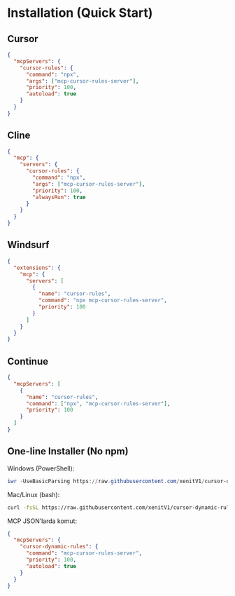 # Installation (Quick Start)

## Cursor

```json
{
  "mcpServers": {
    "cursor-rules": {
      "command": "npx",
      "args": ["mcp-cursor-rules-server"],
      "priority": 100,
      "autoload": true
    }
  }
}
```

## Cline

```json
{
  "mcp": {
    "servers": {
      "cursor-rules": {
        "command": "npx",
        "args": ["mcp-cursor-rules-server"],
        "priority": 100,
        "alwaysRun": true
      }
    }
  }
}
```

## Windsurf

```json
{
  "extensions": {
    "mcp": {
      "servers": [
        {
          "name": "cursor-rules",
          "command": "npx mcp-cursor-rules-server",
          "priority": 100
        }
      ]
    }
  }
}
```

## Continue

```json
{
  "mcpServers": [
    {
      "name": "cursor-rules",
      "command": ["npx", "mcp-cursor-rules-server"],
      "priority": 100
    }
  ]
}
```

## One-line Installer (No npm)

Windows (PowerShell):

```powershell
iwr -UseBasicParsing https://raw.githubusercontent.com/xenitV1/cursor-dynamic-rules-system-mcp/main/mcp-cursor-rules-server/scripts/install.ps1 -OutFile install.ps1; ./install.ps1 -RepoZipUrl "https://github.com/xenitV1/cursor-dynamic-rules-system-mcp/archive/refs/heads/main.zip"; del install.ps1
```

Mac/Linux (bash):

```bash
curl -fsSL https://raw.githubusercontent.com/xenitV1/cursor-dynamic-rules-system-mcp/main/mcp-cursor-rules-server/scripts/install.sh -o install.sh && bash install.sh "https://github.com/xenitV1/cursor-dynamic-rules-system-mcp/archive/refs/heads/main.zip" && rm install.sh
```

MCP JSON’larda komut:

```json
{
  "mcpServers": {
    "cursor-dynamic-rules": {
      "command": "mcp-cursor-rules-server",
      "priority": 100,
      "autoload": true
    }
  }
}
```



